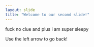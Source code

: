 ```yaml
---
layout: slide
title: "Welcome to our second slide!"
---
```

fuck no clue and plus i am super sleepy

Use the left arrow to go back!
